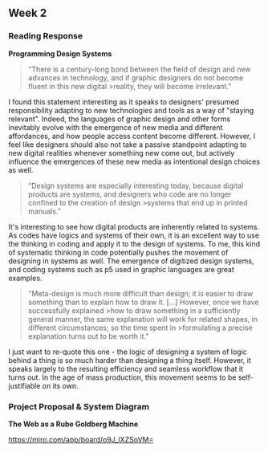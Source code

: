 

## Week 2

### Reading Response
**Programming Design Systems**

>"There is a century-long bond between the field of design and new advances in technology, and if graphic designers do not become fluent in this new digital >reality, they will become irrelevant."

I found this statement interesting as it speaks to designers' presumed responsibility adapting to new technologies and tools as a way of "staying relevant". Indeed, the languages of graphic design and other forms inevitably evolve with the emergence of new media and different affordances, and how people access content become different. However, I feel like designers should also not take a passive standpoint adapting to new digital realities whenever something new come out, but actively influence the emergences of these new media as intentional design choices as well.

>“Design systems are especially interesting today, because digital products are systems, and designers who code are no longer confined to the creation of design >systems that end up in printed manuals.”

It's interesting to see how digital products are inherently related to systems. As codes have logics and systems of their own, it is an excellent way to use the thinking in coding and apply it to the design of systems. To me, this kind of systematic thinking in code potentially pushes the movement of designing in systems as well. The emergence of digitized design systems, and coding systems such as p5 used in graphic languages are great examples.

>"Meta-design is much more difficult than design; it is easier to draw something than to explain how to draw it. […] However, once we have successfully explained >how to draw something in a sufficiently general manner, the same explanation will work for related shapes, in different circumstances; so the time spent in >formulating a precise explanation turns out to be worth it."

I just want to re-quote this one - the logic of designing a system of logic behind a thing is so much harder than designing a thing itself. However, it speaks largely to the resulting efficiency and seamless workflow that it turns out. In the age of mass production, this movement seems to be self-justifiable on its own.

### Project Proposal & System Diagram
**The Web as a Rube Goldberg Machine**

https://miro.com/app/board/o9J_lXZSoVM=
